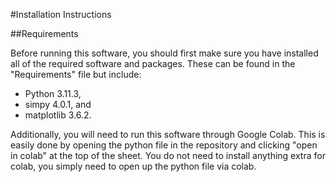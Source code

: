 #Installation Instructions

##Requirements

Before running this software, you should first make sure you have installed all of the required software and packages.
These can be found in the "Requirements" file but include:

- Python 3.11.3, 
- simpy 4.0.1, and
- matplotlib 3.6.2.

Additionally, you will need to run this software through Google Colab. This is easily done by opening the python file in the repository 
and clicking "open in colab" at the top of the sheet. You do not need to install anything extra for colab, you simply need to open up the 
python file via colab.


